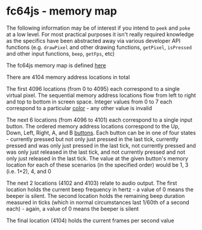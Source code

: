 # fc64js - memory map

The following information may be of interest if you intend to `peek` and `poke` at a low level. For most practical purposes it isn't really required knowledge as the specifics have been abstracted away via various developer API functions (e.g. `drawPixel` and other drawing functions, `getPixel`, `isPressed` and other input functions, `beep`, `getFps`, etc)

The fc64js memory map is defined [here](../../src/memory.ts)

There are 4104 memory address locations in total

The first 4096 locations (from 0 to 4095) each correspond to a single virtual pixel. The sequential memory address locations flow from left to right and top to bottom in screen space. Integer values from 0 to 7 each correspond to a particular [color](../../src/color.ts) - any other value is invalid

The next 6 locations (from 4096 to 4101) each correspond to a single input button. The ordered memory address locations correspond to the Up, Down, Left, Right, A, and B [buttons](../../src/button.ts). Each button can be in one of four states - currently pressed but not only just pressed in the last tick, currently pressed and was only just pressed in the last tick, not currently pressed and was only just released in the last tick, and not currently pressed and not only just released in the last tick. The value at the given button's memory location for each of these scenarios (in the specified order) would be 1, 3 (i.e. 1+2), 4, and 0

The next 2 locations (4102 and 4103) relate to audio output. The first location holds the current beep frequency in hertz - a value of 0 means the beeper is silent. The second location holds the remaining beep duration measured in ticks (which in normal circumstances last 1/60th of a second each) - again, a value of 0 means the beeper is silent

The final location (4104) holds the current frames per second value

